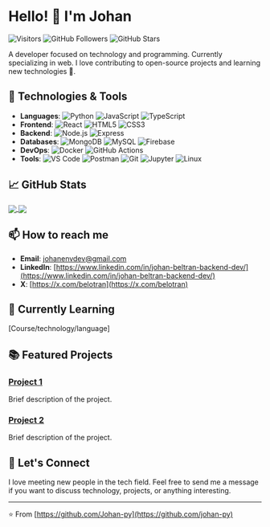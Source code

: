 # Hello! 👋 I'm Johan

![Visitors](https://visitor-badge.laobi.icu/badge?page_id=johan-py)
![GitHub Followers](https://img.shields.io/github/followers/johan-py?label=Followers&style=social)
![GitHub Stars](https://img.shields.io/github/stars/johan-py?label=Stars&style=social)

A developer focused on technology and programming. Currently specializing in web. I love contributing to open-source projects and learning new technologies 💚.

## 🚀 Technologies & Tools

- **Languages**: ![Python](https://img.shields.io/badge/-Python-333333?style=flat&logo=python) ![JavaScript](https://img.shields.io/badge/-JavaScript-333333?style=flat&logo=javascript) ![TypeScript](https://img.shields.io/badge/-TypeScript-333333?style=flat&logo=typescript)
- **Frontend**: ![React](https://img.shields.io/badge/-React-333333?style=flat&logo=react) ![HTML5](https://img.shields.io/badge/-HTML5-333333?style=flat&logo=html5) ![CSS3](https://img.shields.io/badge/-CSS3-333333?style=flat&logo=css3)
- **Backend**: ![Node.js](https://img.shields.io/badge/-Node.js-333333?style=flat&logo=node.js) ![Express](https://img.shields.io/badge/-Express-333333?style=flat&logo=express)
- **Databases**: ![MongoDB](https://img.shields.io/badge/-MongoDB-333333?style=flat&logo=mongodb) ![MySQL](https://img.shields.io/badge/-MySQL-333333?style=flat&logo=mysql) ![Firebase](https://img.shields.io/badge/-Firebase-333333?style=flat&logo=firebase)
- **DevOps**: ![Docker](https://img.shields.io/badge/-Docker-333333?style=flat&logo=docker) ![GitHub Actions](https://img.shields.io/badge/-GitHub%20Actions-333333?style=flat&logo=github-actions)
- **Tools**: ![VS Code](https://img.shields.io/badge/-VS%20Code-333333?style=flat&logo=visual-studio-code) ![Postman](https://img.shields.io/badge/-Postman-333333?style=flat&logo=postman) ![Git](https://img.shields.io/badge/-Git-333333?style=flat&logo=git) ![Jupyter](https://img.shields.io/badge/-Jupyter-333333?style=flat&logo=jupyter) ![Linux](https://img.shields.io/badge/-Linux-333333?style=flat&logo=linux)


## 📈 GitHub Stats

<a href="https://github.com/johan-py">
  <img align="center" src="https://github-readme-stats.vercel.app/api?username=johan-py&show_icons=true&theme=radical" />
</a>
<a href="https://github.com/johan-py">
  <img align="center" src="https://github-readme-stats.vercel.app/api/top-langs/?username=johan-py-py&layout=compact&theme=radical" />
</a>

## 📫 How to reach me

- **Email**: [johanenvdev@gmail.com](mailto:johanenvdev@gmail.com)
- **LinkedIn**: [https://www.linkedin.com/in/johan-beltran-backend-dev/](https://www.linkedin.com/in/johan-beltran-backend-dev/)
- **X**: [https://x.com/belotran](https://x.com/belotran)

## 🌱 Currently Learning

[Course/technology/language]

## 📚 Featured Projects

### [Project 1](https://github.com/your_username/project1)
Brief description of the project.

### [Project 2](https://github.com/your_username/project2)
Brief description of the project.

## 💬 Let's Connect

I love meeting new people in the tech field. Feel free to send me a message if you want to discuss technology, projects, or anything interesting.

---

⭐️ From [https://github.com/Johan-py](https://github.com/johan-py)
